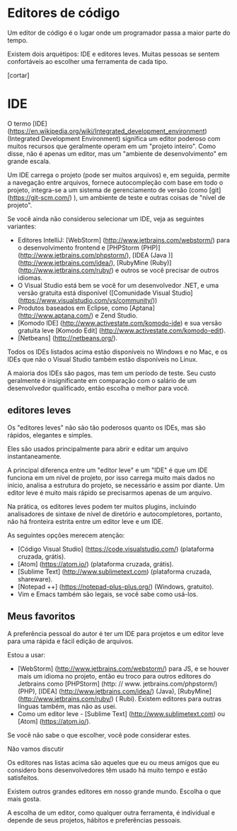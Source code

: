 # Editores de código

Um editor de código é o lugar onde um programador passa a maior parte do tempo.

Existem dois arquétipos: IDE e editores leves. Muitas pessoas se sentem confortáveis ​​ao escolher uma ferramenta de cada tipo.

[cortar]

# IDE

O termo [IDE] (https://en.wikipedia.org/wiki/Integrated_development_environment) (Integrated Development Environment) significa um editor poderoso com muitos recursos que geralmente operam em um "projeto inteiro". Como disse, não é apenas um editor, mas um "ambiente de desenvolvimento" em grande escala.

Um IDE carrega o projeto (pode ser muitos arquivos) e, em seguida, permite a navegação entre arquivos, fornece autocompleção com base em todo o projeto, integra-se a um sistema de gerenciamento de versão (como [git] (https://git-scm.com/) ), um ambiente de teste e outras coisas de "nível de projeto".

Se você ainda não considerou selecionar um IDE, veja as seguintes variantes:

- Editores IntelliJ: [WebStorm] (http://www.jetbrains.com/webstorm/) para o desenvolvimento frontend e [PHPStorm (PHP)] (http://www.jetbrains.com/phpstorm/), [IDEA (Java )] (http://www.jetbrains.com/idea/), [RubyMine (Ruby)] (http://www.jetbrains.com/ruby/) e outros se você precisar de outros idiomas.
- O Visual Studio está bem se você for um desenvolvedor .NET, e uma versão gratuita está disponível ([Comunidade Visual Studio] (https://www.visualstudio.com/vs/community/))
- Produtos baseados em Eclipse, como [Aptana] (http://www.aptana.com/) e Zend Studio.
- [Komodo IDE] (http://www.activestate.com/komodo-ide) e sua versão gratuita leve [Komodo Edit] (http://www.activestate.com/komodo-edit).
- [Netbeans] (http://netbeans.org/).

Todos os IDEs listados acima estão disponíveis no Windows e no Mac, e os IDEs que não o Visual Studio também estão disponíveis no Linux.

A maioria dos IDEs são pagos, mas tem um período de teste. Seu custo geralmente é insignificante em comparação com o salário de um desenvolvedor qualificado, então escolha o melhor para você.

## editores leves

Os "editores leves" não são tão poderosos quanto os IDEs, mas são rápidos, elegantes e simples.

Eles são usados ​​principalmente para abrir e editar um arquivo instantaneamente.

A principal diferença entre um "editor leve" e um "IDE" é que um IDE funciona em um nível de projeto, por isso carrega muito mais dados no início, analisa a estrutura do projeto, se necessário e assim por diante. Um editor leve é ​​muito mais rápido se precisarmos apenas de um arquivo.

Na prática, os editores leves podem ter muitos plugins, incluindo analisadores de sintaxe de nível de diretório e autocompletores, portanto, não há fronteira estrita entre um editor leve e um IDE.

As seguintes opções merecem atenção:

- [Código Visual Studio] (https://code.visualstudio.com/) (plataforma cruzada, grátis).
- [Atom] (https://atom.io/) (plataforma cruzada, grátis).
- [Sublime Text] (http://www.sublimetext.com) (plataforma cruzada, shareware).
- [Notepad ++] (https://notepad-plus-plus.org/) (Windows, gratuito).
- Vim e Emacs também são legais, se você sabe como usá-los.

## Meus favoritos

A preferência pessoal do autor é ter um IDE para projetos e um editor leve para uma rápida e fácil edição de arquivos.

Estou a usar:

- [WebStorm] (http://www.jetbrains.com/webstorm/) para JS, e se houver mais um idioma no projeto, então eu troco para outros editores do Jetbrains como [PHPStorm] (http: // www. jetbrains.com/phpstorm/) (PHP), [IDEA] (http://www.jetbrains.com/idea/) (Java), [RubyMine] (http://www.jetbrains.com/ruby/) ( Rubi). Existem editores para outras línguas também, mas não as usei.
- Como um editor leve - [Sublime Text] (http://www.sublimetext.com) ou [Atom] (https://atom.io/).

Se você não sabe o que escolher, você pode considerar estes.

Não vamos discutir

Os editores nas listas acima são aqueles que eu ou meus amigos que eu considero bons desenvolvedores têm usado há muito tempo e estão satisfeitos.

Existem outros grandes editores em nosso grande mundo. Escolha o que mais gosta.

A escolha de um editor, como qualquer outra ferramenta, é individual e depende de seus projetos, hábitos e preferências pessoais.

